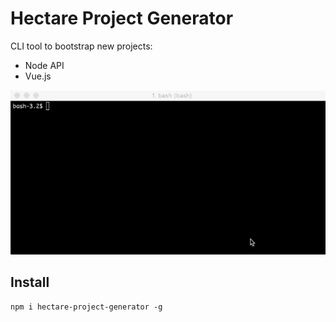 # Hectare Project Generator

CLI tool to bootstrap new projects:

- Node API
- Vue.js

![gif](./demo.gif?new)

## Install

`npm i hectare-project-generator -g`
